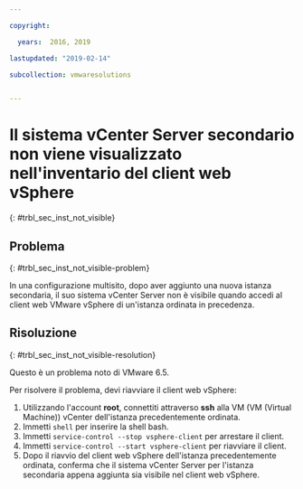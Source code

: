 ```yaml
---

copyright:

  years:  2016, 2019

lastupdated: "2019-02-14"

subcollection: vmwaresolutions


---
```


# Il sistema vCenter Server secondario non viene visualizzato nell'inventario del client web vSphere
{: #trbl_sec_inst_not_visible}

## Problema
{: #trbl_sec_inst_not_visible-problem}

In una configurazione multisito, dopo aver aggiunto una nuova istanza secondaria, il suo sistema vCenter Server non è visibile quando accedi al client web VMware vSphere di un'istanza ordinata in precedenza.

## Risoluzione
{: #trbl_sec_inst_not_visible-resolution}

Questo è un problema noto di VMware 6.5.

Per risolvere il problema, devi riavviare il client web vSphere:

1. Utilizzando l'account **root**, connettiti attraverso **ssh** alla VM (VM (Virtual Machine)) vCenter dell'istanza precedentemente ordinata.
2. Immetti ``shell`` per inserire la shell bash.
3. Immetti `service-control --stop vsphere-client` per arrestare il client.
4. Immetti `service-control --start vsphere-client` per riavviare il client.
5. Dopo il riavvio del client web vSphere dell'istanza precedentemente ordinata, conferma che il sistema vCenter Server per l'istanza secondaria appena aggiunta sia visibile nel client web vSphere.
